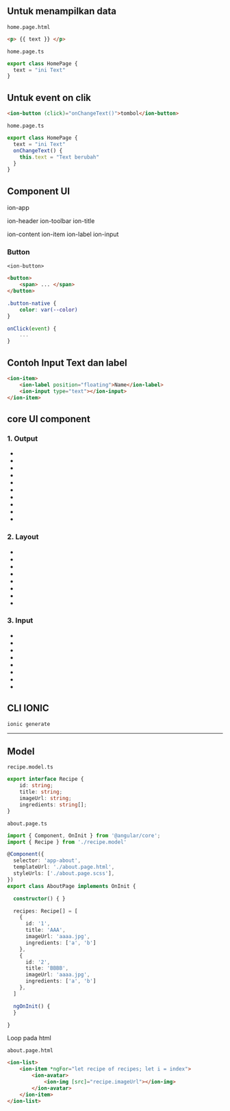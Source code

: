 ## Untuk menampilkan data

`home.page.html`

```html
<p> {{ text }} </p>
```

`home.page.ts`

```ts
export class HomePage {
  text = "ini Text"
}
```

## Untuk event on clik

```html
<ion-button (click)="onChangeText()">tombol</ion-button>
```

`home.page.ts`

```ts
export class HomePage {
  text = "ini Text"
  onChangeText() {
    this.text = "Text berubah"
  }
}
```

## Component UI

ion-app

ion-header
    ion-toolbar
        ion-title

ion-content
    ion-item
        ion-label
        ion-input


### Button

`<ion-button>`

```html
<button>
    <span> ... </span>
</button>
```

```css
.button-native {
    color: var(--color)
}
```

```js
onClick(event) {
    ...
}
```

## Contoh Input Text dan label

```html
<ion-item>
    <ion-label position="floating">Name</ion-label>
    <ion-input type="text"></ion-input>
</ion-item>
```

## core UI component

### 1. Output

- <ion-img>

- <ion-badge>

- <ion-loading>

- <ion-label>

- <ion-title>

- <ion-thumbnail>

- <ion-toolbar>

- <ion-alert>

- <ion-toast>

- <ion-modal>

### 2. Layout

- <ion-grid>

- <ion-row>

- <ion-col>

- <ion-list>

- <ion-card>

- <ion-infinite-scroll>

- <ion-tabs>

- <div margin-vertical text-right>

### 3. Input

- <ion-button>

- <ion-input>

- <ion-textarea>

- <ion-menu>

- <ion-select>

- <ion-datetime>

- <ion-fab>

- <ion-toggle>

## CLI IONIC

```cli
ionic generate
```

-------

## Model

`recipe.model.ts`

```ts
export interface Recipe {
    id: string;
    title: string;
    imageUrl: string;
    ingredients: string[];
}
```

`about.page.ts`

```ts
import { Component, OnInit } from '@angular/core';
import { Recipe } from './recipe.model'

@Component({
  selector: 'app-about',
  templateUrl: './about.page.html',
  styleUrls: ['./about.page.scss'],
})
export class AboutPage implements OnInit {

  constructor() { }

  recipes: Recipe[] = [
    {
      id: '1',
      title: 'AAA',
      imageUrl: 'aaaa.jpg',
      ingredients: ['a', 'b']
    },
    {
      id: '2',
      title: 'BBBB',
      imageUrl: 'aaaa.jpg',
      ingredients: ['a', 'b']
    },
  ]

  ngOnInit() {
  }

}
```

Loop pada html

`about.page.html`

```html
<ion-list>
    <ion-item *ngFor="let recipe of recipes; let i = index">
        <ion-avatar>
            <ion-img [src]="recipe.imageUrl"></ion-img>
        </ion-avatar>
    </ion-item>
</ion-list>
```